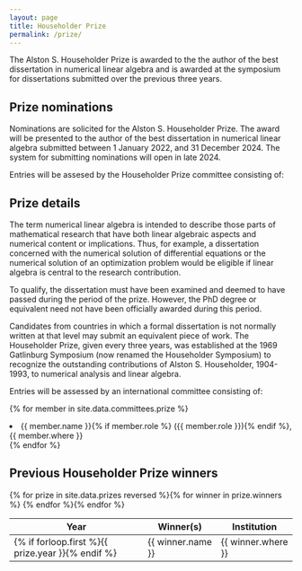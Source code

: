 ```yaml
---
layout: page
title: Householder Prize
permalink: /prize/
---
```


The Alston S. Householder Prize is awarded to the the author of the best dissertation in numerical linear algebra and is awarded at the symposium for dissertations submitted over the previous three years.

## Prize nominations

Nominations are solicited for the Alston S. Householder Prize. The award will be presented to the author of the best dissertation in numerical linear algebra submitted between 1 January 2022, and 31 December 2024. The system for submitting nominations will open in late 2024.

Entries will be assesed by the Householder Prize committee consisting of:



## Prize details

The term numerical linear algebra is intended to describe those parts of mathematical research that have both linear algebraic aspects and numerical content or implications. Thus, for example, a dissertation concerned with the numerical solution of differential equations or the numerical solution of an optimization problem would be eligible if linear algebra is central to the research contribution.

To qualify, the dissertation must have been examined and deemed to have passed during the period of the prize. However, the PhD degree or equivalent need not have been officially awarded during this period.

Candidates from countries in which a formal dissertation is not normally written at that level may submit an equivalent piece of work. The Householder Prize, given every three years, was established at the 1969 Gatlinburg Symposium (now renamed the Householder Symposium) to recognize the outstanding contributions of Alston S. Householder, 1904-1993, to numerical analysis and linear algebra.

Entries will be assessed by an international committee consisting of:

{% for member in site.data.committees.prize %}
  <li>{{ member.name }}{% if member.role %} ({{ member.role }}){% endif %}, {{ member.where }}</li>
  {% endfor %}

## Previous Householder Prize winners

<table>
    <thead>
        <tr>
            <th>Year</th>
            <th>Winner(s)</th>
            <th>Institution</th>
        </tr>
    </thead>
    <tbody>
    {% for prize in site.data.prizes reversed %}{% for winner in prize.winners %}
    <tr>
      <td>{% if forloop.first %}{{ prize.year }}{% endif %}</td>
      <td>{{ winner.name }}</td>
      <td>{{ winner.where }}</td>
    </tr>
    {% endfor %}{% endfor %}
    </tbody>
</table>


